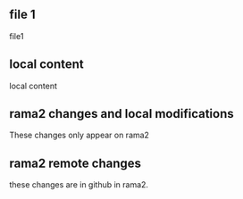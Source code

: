 ## file 1
file1

## local content
local content

## rama2 changes and local modifications
These changes only appear on rama2

## rama2 remote changes
these changes are in github in rama2.
